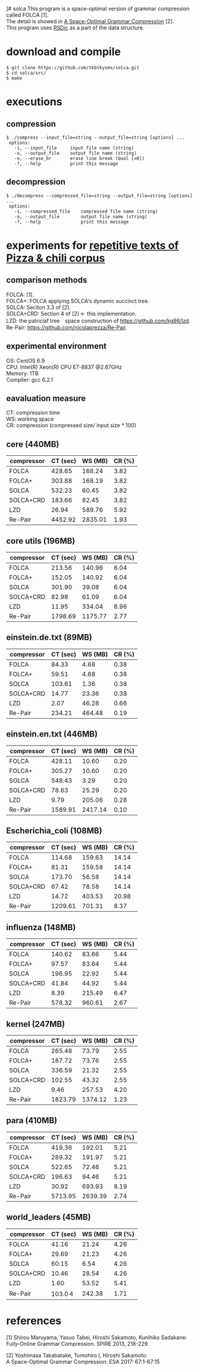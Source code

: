 ]# solca
This program is a space-optimal version of grammar compression called FOLCA [1].  
The detail is showed in [A Space-Optimal Grammar Compression](http://drops.dagstuhl.de/opus/volltexte/2017/7864/) [2].  
This program uses [RSDic](https://code.google.com/archive/p/rsdic/) as a part of the data structure.

# download and compile
    $ git clone https://github.com/tkbtkysms/solca.git  
    $ cd solca/src/  
    $ make

# executions
## compression
    $ ./compress --input_file=string --output_file=string [options] ...   
     options:  
       -i, --input_file     input file name (string)  
       -o, --output_file    output file name (string)  
       -e, --erase_br       erase line break (bool [=0])  
       -?, --help           print this message  

## decompression
    $ ./decompress --compressed_file=string --output_file=string [options] ...   
     options:  
       -i, --compressed_file    compressed file name (string)  
       -o, --output_file        output file name (string)  
       -?, --help               print this message  
  
# experiments for [repetitive texts of Pizza & chili corpus](http://pizzachili.dcc.uchile.cl/repcorpus/real/)
## comparison methods
FOLCA: [1].  
FOLCA+: FOLCA applying SOLCA's dynamic succinct tree.  
SOLCA: Seciton 3.3 of [2].  
SOLCA+CRD: Section 4 of [2] ← this implementation.   
LZD: the patriciaf tree　space construction of https://github.com/kg86/lzd.  
Re-Pair: https://github.com/nicolaprezza/Re-Pair.  

## experimental environment
OS: CentOS 6.9  
CPU: Intel(R) Xeon(R) CPU E7-8837 @2.67GHz  
Memory: 1TB  
Compiler: gcc 6.2.1  

## eavaluation measure
CT: compression time  
WS: working space  
CR: compression (compressed size/ input size * 100)

## cere (440MB)

|compressor|CT (sec)|WS (MB)|CR (%)|
|---|---|---|---|
|FOLCA|428.65|168.24|3.82|
|FOLCA+|303.88|168.19|3.82|
|SOLCA|532.23|60.45|3.82| 
|SOLCA+CRD|183.66|82.45|3.82|
|LZD|26.94|589.76|5.92|
|Re-Pair|4452.92|2835.01|1.93|

##  core utils (196MB)

|compressor|CT (sec)|WS (MB)|CR (%)|
|---|---|---|---|
|FOLCA|213.56|140.96|6.04|
|FOLCA+|152.05|140.92|6.04|
|SOLCA|301.90|39.08|6.04|
|SOLCA+CRD|82.98|61.09|6.04|
|LZD|11.95|334.04|8.96|
|Re-Pair|1798.69|1175.77|2.77|

## einstein.de.txt (89MB)

|compressor|CT (sec)|WS (MB)|CR (%)|
|---|---|---|---|
|FOLCA|84.33|4.68|0.38|
|FOLCA+|59.51|4.68|0.38|
|SOLCA|103.61|1.36|0.38|
|SOLCA+CRD|14.77|23.36|0.38|
|LZD|2.07|46.28|0.66|
|Re-Pair|234.21|464.48|0.19|

## einstein.en.txt (446MB) 

|compressor|CT (sec)|WS (MB)|CR (%)|
|---|---|---|---|
|FOLCA|428.11|10.60|0.20|
|FOLCA+|305.27|10.60|0.20|
|SOLCA|548.43|3.29|0.20|
|SOLCA+CRD|78.63|25.29|0.20|
|LZD|9.79|205.06|0.28|
|Re-Pair|1589.91|2417.14|0.10|

## Escherichia_coli (108MB) 

|compressor|CT (sec)|WS (MB)|CR (%)|
|---|---|---|---|
|FOLCA|114.68|159.63|14.14|
|FOLCA+|81.31|159.58|14.14|
|SOLCA|173.70|56.58|14.14|
|SOLCA+CRD|67.42|78.58|14.14|
|LZD|14.72|403.53|20.98|
|Re-Pair|1209.61|701.31|8.37|

## influenza (148MB)

|compressor|CT (sec)|WS (MB)|CR (%)|
|---|---|---|---|
|FOLCA|140.62|83.66|5.44|
|FOLCA+|97.57|83.64|5.44|
|SOLCA|196.95|22.92|5.44|
|SOLCA+CRD|41.84|44.92|5.44|
|LZD|8.39|215.49|6.47|
|Re-Pair|578.32|960.61|2.67|

## kernel (247MB)

|compressor|CT (sec)|WS (MB)|CR (%)|
|---|---|---|---|
|FOLCA|265.48|73.79|2.55|
|FOLCA+|187.72|73.76|2.55|
|SOLCA|336.59|21.32|2.55|
|SOLCA+CRD|102.55|43.32|2.55|
|LZD|9.46|257.53|4.20|
|Re-Pair|1823.79|1374.12|1.23|

## para (410MB)

|compressor|CT (sec)|WS (MB)|CR (%)|
|---|---|---|---|
|FOLCA|419.36|192.01|5.21|
|FOLCA+|289.32|191.97|5.21|
|SOLCA|522.65|72.46|5.21|
|SOLCA+CRD|196.63|94.46|5.21|
|LZD|30.92|693.93|8.19|
|Re-Pair|5713.95|2639.39|2.74|

## world_leaders (45MB)

|compressor|CT (sec)|WS (MB)|CR (%)|
|---|---|---|---|
|FOLCA|41.16|21.24|4.26|
|FOLCA+|29.69|21.23|4.26|
|SOLCA|60.15|6.54|4.26|
|SOLCA+CRD|10.46|28.54|4.26|
|LZD|1.60|53.52|5.41|
|Re-Pair|103.0４|242.38|1.71|

# references
[1] Shirou Maruyama, Yasuo Tabei, Hiroshi Sakamoto, Kunihiko Sadakane:  
Fully-Online Grammar Compression. SPIRE 2013, 218-229.  

[2] Yoshimasa Takabatake, Tomohiro I, Hiroshi Sakamoto:  
A Space-Optimal Grammar Compression. ESA 2017: 67:1-67:15  

